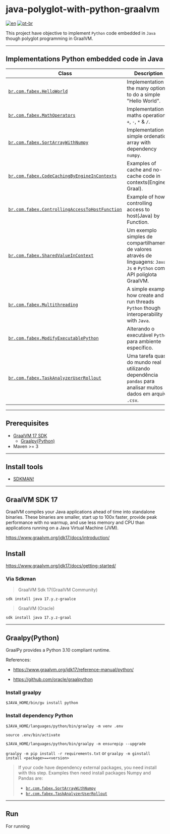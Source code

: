 # java-polyglot-with-python-graalvm

[![en](https://img.shields.io/badge/lang-en-red.svg)](README.md)
[![pt-br](https://img.shields.io/badge/lang-pt--br-green.svg)](README.pt-br.md)

This project have objective to implement `Python` code embedded in `Java` though polyglot programming in GraalVM.

---

## Implementations Python embedded code in Java

 Class                                          | Description                                                                                           
------------------------------------------------|-------------------------------------------------------------------------------------------------------
 [`br.com.fabex.HelloWorld`](src/main/java/br/com/fabex/HelloWorld.java)| Implementation of the many options to do a simple "Hello World".                                      
 [`br.com.fabex.MathOperators`](src/main/java/br/com/fabex/MathOperators.java)| Implementation of maths operations: `+`, `-`, `*` & `/`.                                              
 [`br.com.fabex.SortArrayWithNumpy`](src/main/java/br/com/fabex/SortArrayWithNumpy.java)| Implementation simple ordenation array with dependency `numpy`.                                       
 [`br.com.fabex.CodeCachingByEngineInContexts`](src/main/java/br/com/fabex/CodeCachingByEngineInContexts.java)| Examples of cache and no-cache code in contexts(Engine Graal).                                        
 [`br.com.fabex.ControllingAccessToHostFunction`](src/main/java/br/com/fabex/ControllingAccessToHostFunction.java)| Example of how controlling access to host(Java) by Function.                                   
 [`br.com.fabex.SharedValueInContext`](src/main/java/br/com/fabex/SharedValueInContext.java)| Um exemplo simples de compartilhamento de valores através de linguagens: `Java`, `Js` e `Python` com API poliglota GraalVM.
 [`br.com.fabex.Multithreading`](src/main/java/br/com/fabex/Multithreading.java)| A simple example how create and run threads `Python` though interoperability with `Java`.             
 [`br.com.fabex.ModifyExecutablePython`](src/main/java/br/com/fabex/ModifyExecutablePython.java)| Alterando o executável `Python` para ambiente específico.                                               
 [`br.com.fabex.TaskAnalyzerUserRollout`](src/main/java/br/com/fabex/TaskAnalyzerUserRollout.java)| Uma tarefa quase do mundo real utilizando dependência `pandas` para analisar muitos dados em arquivo `.csv`.          

---

## Prerequisites

- [GraalVM 17 SDK](https://www.graalvm.org/jdk17/docs/)
    - [Graalpy(Python)](https://www.graalvm.org/jdk17/reference-manual/python/)
- Maven >= 3

---

## Install tools

- [SDKMAN!](https://sdkman.io/install)

---

## GraalVM SDK 17

GraalVM compiles your Java applications ahead of time into standalone binaries. These binaries are smaller, start up to
100x faster, provide peak performance with no warmup, and use less memory and CPU than applications running on a Java
Virtual Machine (JVM).

https://www.graalvm.org/jdk17/docs/introduction/

## Install

https://www.graalvm.org/jdk17/docs/getting-started/

### Via Sdkman

> GraalVM Sdk 17(GraalVM Community)

`sdk install java 17.y.z-graalce`

> GraalVM (Oracle)

`sdk install java 17.y.z-graal`

---

## Graalpy(Python)

GraalPy provides a Python 3.10 compliant runtime.

References:

- https://www.graalvm.org/jdk17/reference-manual/python/

- https://github.com/oracle/graalpython

### Install graalpy

`$JAVA_HOME/bin/gu install python`

### Install dependency Python

`$JAVA_HOME/languages/python/bin/graalpy -m venv .env `

`source .env/bin/activate`

`$JAVA_HOME/languages/python/bin/graalpy -m ensurepip --upgrade`

`graalpy -m pip install -r requirements.txt` or `graalpy -m ginstall install <package>==<version>`

> If your code have dependency external packages, you need install with this step. Examples then need install packages Numpy and Pandas are: 
> - [`br.com.fabex.SortArrayWithNumpy`](src/main/java/br/com/fabex/SortArrayWithNumpy.java)
> - [`br.com.fabex.TaskAnalyzerUserRollout`](src/main/java/br/com/fabex/TaskAnalyzerUserRollout.java)

---

## Run

For running 